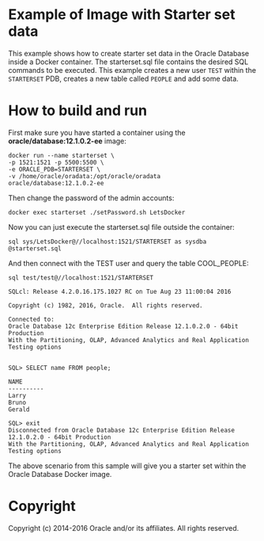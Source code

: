 Example of Image with Starter set data
======================================
This example shows how to create starter set data in the Oracle Database inside a Docker container.
The starterset.sql file contains the desired SQL commands to be executed.
This example creates a new user `TEST` within the `STARTERSET` PDB, creates a new table called `PEOPLE` and add some data.

# How to build and run
First make sure you have started a container using the **oracle/database:12.1.0.2-ee** image:

	docker run --name starterset \
	-p 1521:1521 -p 5500:5500 \
	-e ORACLE_PDB=STARTERSET \
	-v /home/oracle/oradata:/opt/oracle/oradata
	oracle/database:12.1.0.2-ee

Then change the password of the admin accounts:

	docker exec starterset ./setPassword.sh LetsDocker

Now you can just execute the starterset.sql file outside the container:

	sql sys/LetsDocker@//localhost:1521/STARTERSET as sysdba @starterset.sql

And then connect with the TEST user and query the table COOL_PEOPLE:

	sql test/test@//localhost:1521/STARTERSET

	SQLcl: Release 4.2.0.16.175.1027 RC on Tue Aug 23 11:00:04 2016

	Copyright (c) 1982, 2016, Oracle.  All rights reserved.

	Connected to:
	Oracle Database 12c Enterprise Edition Release 12.1.0.2.0 - 64bit Production
	With the Partitioning, OLAP, Advanced Analytics and Real Application Testing options


	SQL> SELECT name FROM people;

	NAME
	----------
	Larry
	Bruno
	Gerald

	SQL> exit
	Disconnected from Oracle Database 12c Enterprise Edition Release 12.1.0.2.0 - 64bit Production
	With the Partitioning, OLAP, Advanced Analytics and Real Application Testing options

The above scenario from this sample will give you a starter set within the Oracle Database Docker image.

# Copyright
Copyright (c) 2014-2016 Oracle and/or its affiliates. All rights reserved.
